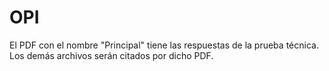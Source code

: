 # OPI
El PDF con el nombre "Principal" tiene las respuestas de la prueba técnica. Los demás archivos serán citados por dicho PDF.

